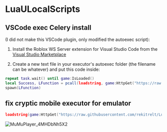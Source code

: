 # LuaULocalScripts

## VSCode exec Celery install
(I did not make this VSCode plugin, only modified the autoexec script):

1. Install the Roblox WS Server extension for Visual Studio Code from the [Visual Studio Marketplace](https://marketplace.visualstudio.com/items?itemName=incognito-developer.roblox-ws-server&ssr=false#version-history)

2. Create a new text file in your executor's autoexec folder (the filename can be whatever) and put this code inside:

```lua
repeat task.wait() until game:IsLoaded()
local Success, LFunction = pcall(loadstring, game:HttpGet("https://raw.githubusercontent.com/rekitrelt/LuaULocalScripts/main/vscode.lua"))
spawn(LFunction)
```

## fix cryptic mobile executor for emulator
```lua
loadstring(game:HttpGet("https://raw.githubusercontent.com/rekitrelt/LuaULocalScripts/main/fix%20cryptic.lua"))()
```
![MuMuPlayer_4MHDbNh5X2](https://github.com/user-attachments/assets/e4a4a640-15e1-49c3-8169-72930de7591f)

